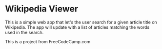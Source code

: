 # Wikipedia Viewer
This is a simple web app that let's the user search for a given article title on Wikipedia. The app will update with a list of articles matching the words used in the search. 

This is a project from FreeCodeCamp.com